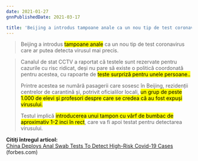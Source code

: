 ```yaml
---
date: 2021-01-27
gnnPublishedDate: 2021-03-17

title: 'Beijing a introdus tampoane anale ca un nou tip de test coronavirus; teste surpriză pentru unele persoane (Forbes)'
---
```


> Beijing a introdus <mark>tampoane anale</mark> ca un nou tip de test coronavirus care ar putea detecta virusul mai precis.

> Canalul de stat CCTV a raportat că testele sunt rezervate pentru cazurile cu risc ridicat, deși nu pare să existe o politică coordonată pentru acestea, cu rapoarte de <mark>teste surpriză pentru unele persoane..</mark>
>
> Printre acestea se numără pasagerii care sosesc în Beijing, rezidenții centrelor de carantină și, potrivit oficialilor locali, <mark>un grup de peste 1.000 de elevi și profesori despre care se credea că au fost expuși virusului.</mark>
>
> Testul implică <mark>introducerea unui tampon cu vârf de bumbac de aproximativ 1-2 inci în rect</mark>, care va fi apoi testat pentru detectarea virusului.

**Citiţi întregul articol:**  
[China Deploys Anal Swab Tests To Detect High-Risk Covid-19 Cases](https://www.forbes.com/sites/roberthart/2021/01/27/china-deploys-anal-swab-tests-to-detect-high-risk-covid-19-cases/?sh=5e4811326e81) (forbes.com)
